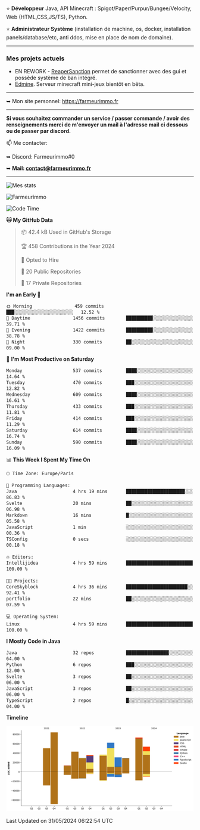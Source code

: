 ⭐ **Développeur** Java, API Minecraft : Spigot/Paper/Purpur/Bungee/Velocity, Web (HTML,CSS,JS/TS), Python.

⭐ **Administrateur Système** (installation de machine, os, docker, installation panels/database/etc, anti ddos, mise en place de nom de domaine).

---

### Mes projets actuels
- EN REWORK - [ReaperSanction](https://www.spigotmc.org/resources/reapersanction.89580/) permet de sanctionner avec des gui et possède système de ban intégré.
- [Edmine](https://edmine.net). Serveur minecraft mini-jeux bientôt en bêta.

---

➥ Mon site personnel: https://farmeurimmo.fr

---

**Si vous souhaitez commander un service / passer commande / avoir des renseignements merci de m'envoyer un mail à l'adresse mail ci dessous ou de passer par discord.**

📫 Me contacter:
 
   ➥ Discord: Farmeurimmo#0
   
   ➥ **Mail: contact@farmeurimmo.fr**

---

![Mes stats](https://github-readme-stats.farmeurimmo.fr/api?username=Farmeurimmo&count_private=true&show_icons=true&theme=radical)

<img src="https://komarev.com/ghpvc/?username=Farmeurimmo" alt="Farmeurimmo" />

<!--START_SECTION:waka-->
![Code Time](http://img.shields.io/badge/Code%20Time-1%2C361%20hrs%2027%20mins-blue)

**🐱 My GitHub Data** 

> 📦 42.4 kB Used in GitHub's Storage 
 > 
> 🏆 458 Contributions in the Year 2024
 > 
> 💼 Opted to Hire
 > 
> 📜 20 Public Repositories 
 > 
> 🔑 17 Private Repositories 
 > 
**I'm an Early 🐤** 

```text
🌞 Morning                459 commits         ███░░░░░░░░░░░░░░░░░░░░░░   12.52 % 
🌆 Daytime                1456 commits        ██████████░░░░░░░░░░░░░░░   39.71 % 
🌃 Evening                1422 commits        ██████████░░░░░░░░░░░░░░░   38.78 % 
🌙 Night                  330 commits         ██░░░░░░░░░░░░░░░░░░░░░░░   09.00 % 
```
📅 **I'm Most Productive on Saturday** 

```text
Monday                   537 commits         ████░░░░░░░░░░░░░░░░░░░░░   14.64 % 
Tuesday                  470 commits         ███░░░░░░░░░░░░░░░░░░░░░░   12.82 % 
Wednesday                609 commits         ████░░░░░░░░░░░░░░░░░░░░░   16.61 % 
Thursday                 433 commits         ███░░░░░░░░░░░░░░░░░░░░░░   11.81 % 
Friday                   414 commits         ███░░░░░░░░░░░░░░░░░░░░░░   11.29 % 
Saturday                 614 commits         ████░░░░░░░░░░░░░░░░░░░░░   16.74 % 
Sunday                   590 commits         ████░░░░░░░░░░░░░░░░░░░░░   16.09 % 
```


📊 **This Week I Spent My Time On** 

```text
🕑︎ Time Zone: Europe/Paris

💬 Programming Languages: 
Java                     4 hrs 19 mins       ██████████████████████░░░   86.83 % 
Svelte                   20 mins             ██░░░░░░░░░░░░░░░░░░░░░░░   06.98 % 
Markdown                 16 mins             █░░░░░░░░░░░░░░░░░░░░░░░░   05.58 % 
JavaScript               1 min               ░░░░░░░░░░░░░░░░░░░░░░░░░   00.36 % 
TSConfig                 0 secs              ░░░░░░░░░░░░░░░░░░░░░░░░░   00.18 % 

🔥 Editors: 
Intellijidea             4 hrs 59 mins       █████████████████████████   100.00 % 

🐱‍💻 Projects: 
CoreSkyblock             4 hrs 36 mins       ███████████████████████░░   92.41 % 
portfolio                22 mins             ██░░░░░░░░░░░░░░░░░░░░░░░   07.59 % 

💻 Operating System: 
Linux                    4 hrs 59 mins       █████████████████████████   100.00 % 
```

**I Mostly Code in Java** 

```text
Java                     32 repos            ████████████████░░░░░░░░░   64.00 % 
Python                   6 repos             ███░░░░░░░░░░░░░░░░░░░░░░   12.00 % 
Svelte                   3 repos             ██░░░░░░░░░░░░░░░░░░░░░░░   06.00 % 
JavaScript               3 repos             ██░░░░░░░░░░░░░░░░░░░░░░░   06.00 % 
TypeScript               2 repos             █░░░░░░░░░░░░░░░░░░░░░░░░   04.00 % 
```



**Timeline**

![Lines of Code chart](https://raw.githubusercontent.com/Farmeurimmo/Farmeurimmo/main/assets/bar_graph.png)


 Last Updated on 31/05/2024 06:22:54 UTC
<!--END_SECTION:waka-->

